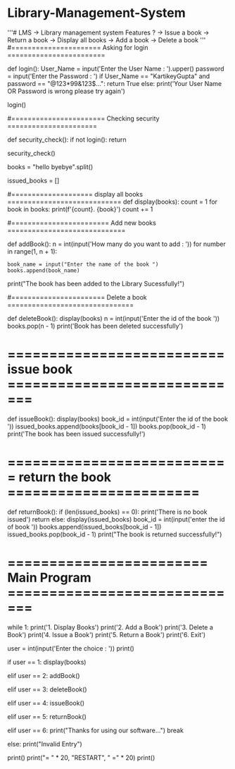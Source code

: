 # Library-Management-System
'''# LMS -> Library management system
Features ?
-> Issue a book
-> Return a book
-> Display all books
-> Add a book
-> Delete a book
'''
#====================== Asking for login ========================


def login():
  User_Name = input('Enter the User Name : ').upper()
  password = input('Enter the Password : ')
  if User_Name == "KartikeyGupta" and password == "@123*99&123$...":
    return True
  else:
    print('Your User Name OR Password is wrong please try again')


login()

#======================= Checking security ======================


def security_check():
  if not login():
    return


security_check()

books = "hello byebye".split()

issued_books = []


#==================== display all books ============================
def display(books):
  count = 1
  for book in books:
    print(f'{count}. {book}')
    count += 1


#======================== Add new books =============================


def addBook():
  n = int(input('How many do you want to add : '))
  for number in range(1, n + 1):

    book_name = input("Enter the name of the book ")
    books.append(book_name)
  print("The book has been added to the Library Sucessfully!")


#======================= Delete a book ===============================


def deleteBook():
  display(books)
  n = int(input('Enter the id of the book '))
  books.pop(n - 1)
  print('Book has been deleted successfully')


# ========================== issue book =============================


def issueBook():
  display(books)
  book_id = int(input('Enter the id of the book '))
  issued_books.append(books[book_id - 1])
  books.pop(book_id - 1)
  print('The book has been issued successfully!')


# =========================== return the book =======================


def returnBook():
  if (len(issued_books) == 0):
    print('There is no book issued')
    return
  else:
    display(issued_books)
    book_id = int(input('enter the id of book '))
    books.append(issued_books[book_id - 1])
    issued_books.pop(book_id - 1)
    print("The book is returned successfully!")


# ======================== Main Program =============================

while 1:
  print('1. Display Books')
  print('2. Add a Book')
  print('3. Delete a Book')
  print('4. Issue a Book')
  print('5. Return a Book')
  print('6. Exit')

  user = int(input('Enter the choice : '))
  print()

  if user == 1:
    display(books)

  elif user == 2:
    addBook()

  elif user == 3:
    deleteBook()

  elif user == 4:
    issueBook()

  elif user == 5:
    returnBook()

  elif user == 6:
    print("Thanks for using our software...")
    break

  else:
    print("Invalid Entry")

  print()
  print("= " * 20, "RESTART", " =" * 20)
  print()
